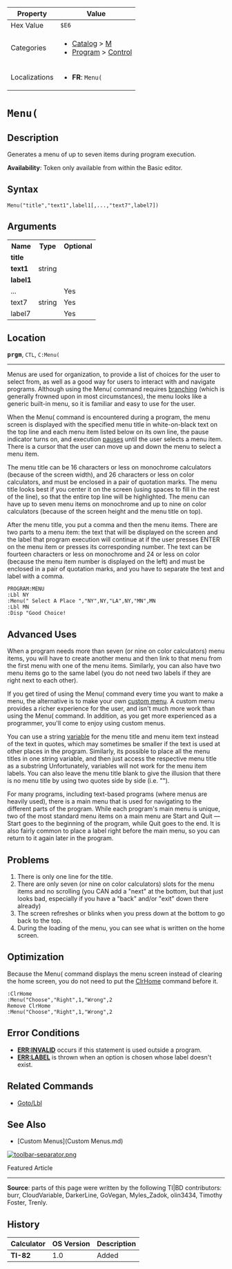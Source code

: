 | Property      | Value |
|---------------|-------|
| Hex Value     | `$E6`|
| Categories    | <ul><li>[Catalog](<../categories/Catalog.md>) > [M](<../categories/Catalog.md#M>)</li><li>[Program](<../categories/Program.md>) > [Control](<../categories/Program.md#Control>)</li></ul> |
| Localizations | <ul><li><b>FR</b>: `Menu(`</li></ul> |

# `Menu(`

## Description
Generates a menu of up to seven items during program execution.


<b>Availability</b>: Token only available from within the Basic editor.

## Syntax
`Menu("title","text1",label1[,...,"text7",label7])`

## Arguments
<table>
<tr><th>Name</th><th>Type</th><th>Optional</th></tr>

<tr><td><b>title</b></td><td></td><td></td></tr>

<tr><td><b>text1</b></td><td>string</td><td></td></tr>

<tr><td><b>label1</b></td><td></td><td></td></tr>

<tr><td>...</td><td></td><td>Yes</td></tr>

<tr><td>text7</td><td>string</td><td>Yes</td></tr>

<tr><td>label7</td><td></td><td>Yes</td></tr>

</table>

## Location
<tt><kbd><b>prgm</b></kbd></tt>, `CTL`, `C:Menu(`
<hr>

Menus are used for organization, to provide a list of choices for the user to select from, as well as a good way for users to interact with and navigate programs. Although using the Menu( command requires [branching](goto) (which is generally frowned upon in most circumstances), the menu looks like a generic built-in menu, so it is familiar and easy to use for the user.

When the Menu( command is encountered during a program, the menu screen is displayed with the specified menu title in white-on-black text on the top line and each menu item listed below on its own line, the pause indicator turns on, and execution [pauses](pause) until the user selects a menu item. There is a cursor that the user can move up and down the menu to select a menu item.

The menu title can be 16 characters or less on monochrome calculators (because of the screen width), and 26 characters or less on color calculators, and must be enclosed in a pair of quotation marks. The menu title looks best if you center it on the screen (using spaces to fill in the rest of the line), so that the entire top line will be highlighted. The menu can have up to seven menu items on monochrome and up to nine on color calculators (because of the screen height and the menu title on top).

After the menu title, you put a comma and then the menu items. There are two parts to a menu item: the text that will be displayed on the screen and the label that program execution will continue at if the user presses ENTER on the menu item or presses its corresponding number. The text can be fourteen characters or less on monochrome and 24 or less on color (because the menu item number is displayed on the left) and must be enclosed in a pair of quotation marks, and you have to separate the text and label with a comma.

```ti-basic
PROGRAM:MENU
:Lbl NY
:Menu(" Select A Place ","NY",NY,"LA",NY,"MN",MN
:Lbl MN
:Disp "Good Choice!
```

## Advanced Uses

When a program needs more than seven (or nine on color calculators) menu items, you will have to create another menu and then link to that menu from the first menu with one of the menu items. Similarly, you can also have two menu items go to the same label (you do not need two labels if they are right next to each other).

If you get tired of using the Menu( command every time you want to make a menu, the alternative is to make your own [custom menu](custommenus). A custom menu provides a richer experience for the user, and isn't much more work than using the Menu( command. In addition, as you get more experienced as a programmer, you'll come to enjoy using custom menus.

You can use a string [variable](variables) for the menu title and menu item text instead of the text in quotes, which may sometimes be smaller if the text is used at other places in the program. Similarly, its possible to place all the menu titles in one string variable, and then just access the respective menu title as a substring Unfortunately, variables will not work for the menu item labels. You can also leave the menu title blank to give the illusion that there is no menu title by using two quotes side by side (i.e. "").

For many programs, including text-based programs (where menus are heavily used), there is a main menu that is used for navigating to the different parts of the program. While each program's main menu is unique, two of the most standard menu items on a main menu are Start and Quit — Start goes to the beginning of the program, while Quit goes to the end. It is also fairly common to place a label right before the main menu, so you can return to it again later in the program.

## Problems

1. There is only one line for the title.  
2. There are only seven (or nine on color calculators) slots for the menu items and no scrolling (you CAN add a "next" at the bottom, but that just looks bad, especially if you have a "back" and/or "exit" down there already)  
3. The screen refreshes or blinks when you press down at the bottom to go back to the top.  
4. During the loading of the menu, you can see what is written on the home screen.

## Optimization

Because the Menu( command displays the menu screen instead of clearing the home screen, you do not need to put the [ClrHome](ClrHome.md) command before it.

```ti-basic
:ClrHome
:Menu("Choose","Right",1,"Wrong",2
Remove ClrHome
:Menu("Choose","Right",1,"Wrong",2
```

## Error Conditions

*   **[ERR:INVALID](errors#invalid)** occurs if this statement is used outside a program.
*   **[ERR:LABEL](errors#label)** is thrown when an option is chosen whose label doesn't exist.

## Related Commands

*   [Goto/Lbl](Goto/Lbl.md)

## See Also

*   [Custom Menus](Custom Menus.md)

[![toolbar-separator.png](http://tibasicdev.wdfiles.com/local--files/home/toolbar-separator.png)](featured-articles)

Featured Article

* * *

**Source**: parts of this page were written by the following TI|BD contributors: burr, CloudVariable, DarkerLine, GoVegan, Myles_Zadok, olin3434, Timothy Foster, Trenly.

## History
| Calculator | OS Version | Description |
|------------|------------|-------------|
| <b>TI-82</b> | 1.0 | Added |


